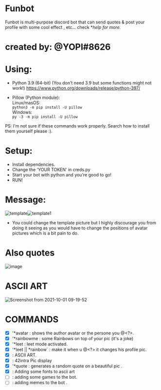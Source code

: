 # Funbot
Funbot is  multi-purpose discord bot that can send quotes & post your profile with some cool effect , etc...
check **help for more.*
# created by: @YOPI#8626

# Using:
- Python 3.9 (64-bit) (You don't need 3.9 but some functions might not work!)
https://www.python.org/downloads/release/python-397/

- Pillow (Python module):<br />
Linux/masOS:<br />
`python3 -m pip install -U pillow`<br />
Windows:<br />
`py -3 -m pip install -U pillow`

PS: I'm not sure if these commands work properly. Search how to install them yourself please :).

# Setup:
- Install dependencies.
- Change the 'YOUR TOKEN' in creds.py
- Start your bot with python and you're good to go!
- RUN!


# Message:
![template](https://user-images.githubusercontent.com/49567393/132608074-a848eede-2703-41aa-9bbf-6ecf09289adf.png)![template1](https://user-images.githubusercontent.com/49567393/132608087-3266ebf3-0a97-4a29-a615-b31bf97d4641.png)
- You could change the template picture but I highly discourage you from doing it seeing as you would have to change the positions of avatar pictures which is a bit pain to do.
# Also quotes
![image](https://user-images.githubusercontent.com/49567393/134754099-b1f43bd5-ea6d-4597-9ef6-adb2d547ef1b.png)

# ASCII ART
![Screenshot from 2021-10-01 09-19-52](https://user-images.githubusercontent.com/49567393/135588650-cebb833f-04fc-4821-ae18-c4c7848edf38.png)



# COMMANDS
- [X] '*avatar : shows the author avatar or the persone you @<?>.
- [X] '*rainbowme : some Rainbows on top of your pic (it's a joke)
- [X] '*leet : leet mode activated.
- [X] '*leet || *rainbow` : make it when u @<?> it changes his profile pic.
- [X]  : ASCII ART.
- [X]  : 42intra Pic display
- [X] '*quote : generates a random quote on a beautiful pic .
- [X]  : Adding some fonts to ascii art
- [ ]  : adding some games to the bot.
- [ ]  : adding memes to the bot .
